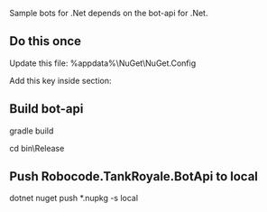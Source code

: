 Sample bots for .Net depends on the bot-api for .Net.


Do this once
------------

Update this file:
%appdata%\NuGet\NuGet.Config

Add this key inside <packageSources> section:

<add key="local" value="%USERPROFILE%\.nuget\packages"/>

Build bot-api
-------------
gradle build

cd bin\Release

Push Robocode.TankRoyale.BotApi to local
----------------------------------------

dotnet nuget push *.nupkg -s local
